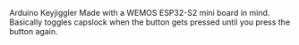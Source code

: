 Arduino Keyjiggler
Made with a WEMOS ESP32-S2 mini board in mind.
Basically toggles capslock when the button gets pressed until you press the button again.